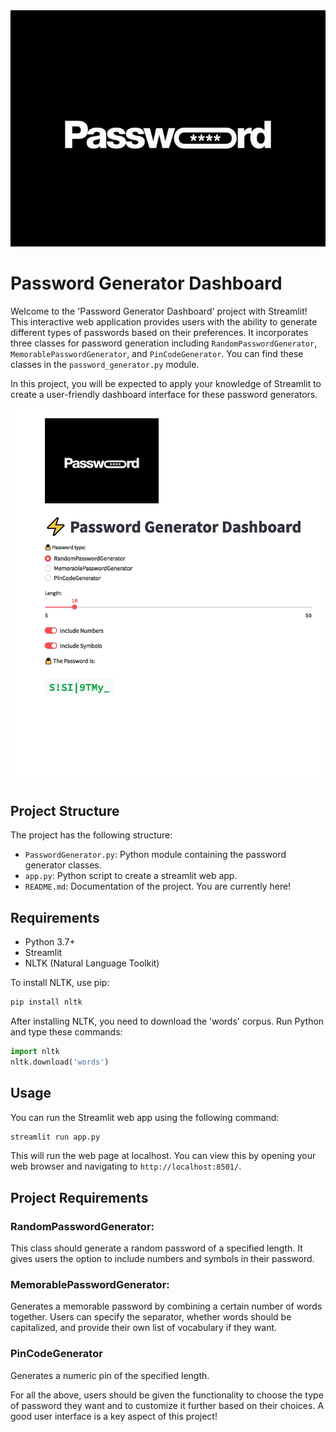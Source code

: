 <img src="src/images/Password_logo.jpg" width="800">

# Password Generator Dashboard

Welcome to the 'Password Generator Dashboard' project with Streamlit! This interactive web application provides users with the ability to generate different types of passwords based on their preferences. It incorporates three classes for password generation including `RandomPasswordGenerator`, `MemorablePasswordGenerator`, and `PinCodeGenerator`. You can find these classes in the `password_generator.py` module.

In this project, you will be expected to apply your knowledge of Streamlit to create a user-friendly dashboard interface for these password generators.

<img src="src/images/Random Password.jpg" width="800">

## Project Structure
The project has the following structure:

- `PasswordGenerator.py`: Python module containing the password generator classes.
- `app.py`: Python script to create a streamlit web app.
- `README.md`: Documentation of the project. You are currently here!

## Requirements

- Python 3.7+
- Streamlit
- NLTK (Natural Language Toolkit)

To install NLTK, use pip:

```bash
pip install nltk
```

After installing NLTK, you need to download the 'words' corpus. Run Python and type these commands:

```python
import nltk
nltk.download('words')
```

## Usage

You can run the Streamlit web app using the following command:
```sh
streamlit run app.py
```
This will run the web page at localhost. You can view this by opening your web browser and navigating to `http://localhost:8501/`.

## Project Requirements

### RandomPasswordGenerator:
This class should generate a random password of a specified length. It gives users the option to include numbers and symbols in their password.

### MemorablePasswordGenerator:
Generates a memorable password by combining a certain number of words together. Users can specify the separator, whether words should be capitalized, and provide their own list of vocabulary if they want.

### PinCodeGenerator
Generates a numeric pin of the specified length.

For all the above, users should be given the functionality to choose the type of password they want and to customize it further based on their choices. A good user interface is a key aspect of this project!

